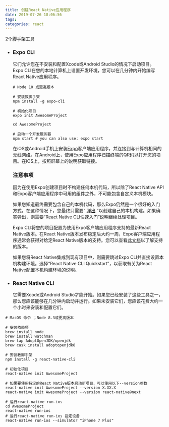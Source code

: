 ```yaml
---
title: 创建React Native应用程序
date: 2019-07-26 18:06:56
tags:
categories: react
---
```


2个脚手架工具

- ### Expo CLI

  它们允许您在不安装和配置Xcode或Android Studio的情况下启动项目。Expo CLI在您的本地计算机上设置开发环境，您可以在几分钟内开始编写React Native应用程序。

  ```shell
  # Node 10 或更高版本
  
  # 安装教脚手架
  npm install -g expo-cli
  
  # 初始化项目
  expo init AwesomeProject
  
  cd AwesomeProject
  
  # 启动一个开发服务器
  npm start # you can also use: expo start
  ```

  在iOS或Android手机上安装[Expo](https://expo.io/)客户端应用程序，并连接到与计算机相同的无线网络。在Android上，使用Expo应用程序扫描终端的QR码以打开您的项目。在iOS上，按照屏幕上的说明获取链接。

  

  ### 注意事项

  因为在使用Expo创建项目时不构建任何本机代码，所以除了React Native API和Expo客户端应用程序中可用的组件之外，不可能包含自定义本机模块。

  如果您知道最终需要包含自己的本机代码，那么Expo仍然是一个很好的入门方式。在这种情况下，您最终只需要“ [弹出](https://docs.expo.io/versions/latest/expokit/eject) ”以创建自己的本机构建。如果确实弹出，则需要“React Native CLI快速入门”说明继续处理项目。

  Expo CLI将您的项目配置为使用Expo客户端应用程序支持的最新React Native版本。在React Native版本发布稳定后大约一周，Expo客户端应用程序通常会获得对给定React Native版本的支持。您可以查看[此文档](https://docs.expo.io/versions/latest/sdk/#sdk-version)以了解支持的版本。

  如果您将React Native集成到现有项目中，则需要跳过Expo CLI并直接设置本机构建环境。选择“React Native CLI Quickstart”，以获取有关为React Native配置本机构建环境的说明。

  

- ### React Native CLI

  它需要Xcode或Android Studio才能开始。如果您已经安装了这些工具之一，那么您应该能够在几分钟内启动并运行。如果未安装它们，您应该花费大约一个小时来安装和配置它们。

```shell
# MacOS 命令 ；Node 8.3或更高版本

# 安装依赖项
brew install node
brew install watchman
brew tap AdoptOpenJDK/openjdk
brew cask install adoptopenjdk8

# 安装教脚手架
npm install -g react-native-cli

# 初始化项目
react-native init AwesomeProject

# 如果要使用特定的React Native版本启动新项目，可以使用以下--version参数
react-native init AwesomeProject --version X.XX.X
react-native init AwesomeProject --version react-native@next

# 运行react-native run-ios
cd AwesomeProject
react-native run-ios
# 运行react-native run-ios 指定设备
react-native run-ios --simulator "iPhone 7 Plus"
```

